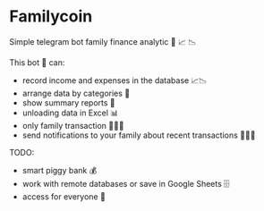 # Familycoin
Simple telegram bot family finance analytic 💸 📈 📉

This bot 👾 can:
- record income and expenses in the database 📈📉
- arrange data by categories 📌
- show summary reports 📝
- unloading data in Excel 📊
- only family transaction 👨‍👩‍👧
- send notifications to your family about recent transactions 👨‍👩‍👧

TODO:
- smart piggy bank 💰
- work with remote databases or save in Google Sheets 🗄
- access for everyone 🥳